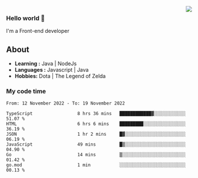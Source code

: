 <img align='right' src="https://github-readme-stats.vercel.app/api?username=jumodada&show_icons=true&theme=vue">

### Hello world 👋

I'm a Front-end developer 
    
## About
-  **Learning :** Java | NodeJs
-  **Languages :** Javascript | Java
-  **Hobbies:** Dota | The Legend of Zelda

### My code time

<!--START_SECTION:waka-->

```text
From: 12 November 2022 - To: 19 November 2022

TypeScript                 8 hrs 36 mins   ████████████▓░░░░░░░░░░░░   51.07 %
HTML                       6 hrs 6 mins    █████████░░░░░░░░░░░░░░░░   36.19 %
JSON                       1 hr 2 mins     █▓░░░░░░░░░░░░░░░░░░░░░░░   06.19 %
JavaScript                 49 mins         █▒░░░░░░░░░░░░░░░░░░░░░░░   04.90 %
Go                         14 mins         ▒░░░░░░░░░░░░░░░░░░░░░░░░   01.42 %
go.mod                     1 min           ░░░░░░░░░░░░░░░░░░░░░░░░░   00.13 %
```

<!--END_SECTION:waka-->
